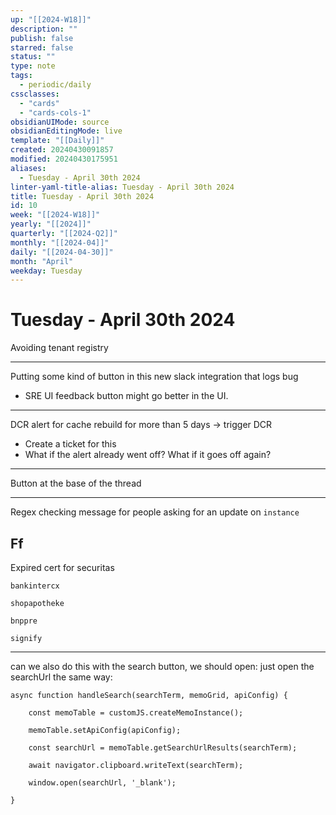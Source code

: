 ```yaml
---
up: "[[2024-W18]]"
description: ""
publish: false
starred: false
status: ""
type: note
tags:
  - periodic/daily
cssclasses:
  - "cards"
  - "cards-cols-1"
obsidianUIMode: source
obsidianEditingMode: live
template: "[[Daily]]"
created: 20240430091857
modified: 20240430175951
aliases:
  - Tuesday - April 30th 2024
linter-yaml-title-alias: Tuesday - April 30th 2024
title: Tuesday - April 30th 2024
id: 10
week: "[[2024-W18]]"
yearly: "[[2024]]"
quarterly: "[[2024-Q2]]"
monthly: "[[2024-04]]"
daily: "[[2024-04-30]]"
month: "April"
weekday: Tuesday
---
```


# Tuesday - April 30th 2024

Avoiding tenant registry

---

Putting some kind of button in this new slack integration that logs bug

- SRE UI feedback button might go better in the UI.

---

DCR alert for cache rebuild for more than 5 days -> trigger DCR

- Create a ticket for this
- What if the alert already went off? What if it goes off again?

---

Button at the base of the thread

---

Regex checking message for people asking for an update on `instance`

## Ff

Expired cert for securitas

```
bankintercx

shopapotheke

bnppre

signify
```

---

can we also do this with the search button, we should open: just open the searchUrl the same way:

```
async function handleSearch(searchTerm, memoGrid, apiConfig) {

    const memoTable = customJS.createMemoInstance();

    memoTable.setApiConfig(apiConfig);

    const searchUrl = memoTable.getSearchUrlResults(searchTerm);

    await navigator.clipboard.writeText(searchTerm);

    window.open(searchUrl, '_blank');

}
```
